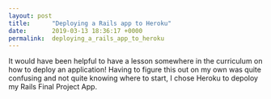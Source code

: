 ```yaml
---
layout: post
title:      "Deploying a Rails app to Heroku"
date:       2019-03-13 18:36:17 +0000
permalink:  deploying_a_rails_app_to_heroku
---
```



It would have been helpful to have a lesson somewhere in the curriculum on how to deploy an application! Having to figure this out on my own was quite confusing and not quite knowing where to start, I chose Heroku to depoloy my Rails Final Project App.


